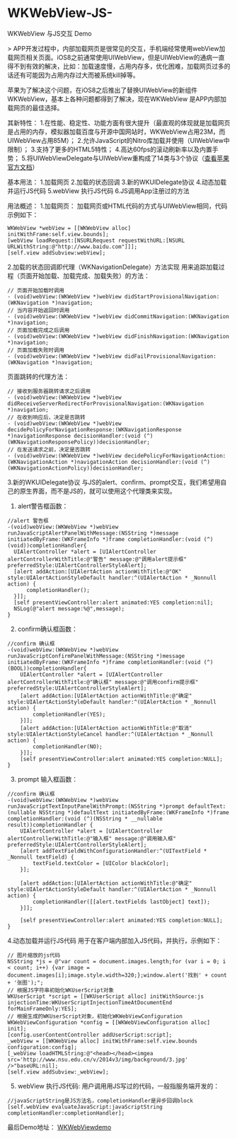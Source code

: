 # WKWebView-JS-
WKWebView 与JS交互  Demo
<p>
> APP开发过程中，内部加载网页是很常见的交互，手机端经常使用webView加载网页相关页面。iOS8之前通常使用UIWebView，但是UIWebView的通病一直得不到有效的解决，比如：加载速度慢，占用内存多，优化困难，加载网页过多的话还有可能因为占用内存过大而被系统kill掉等。

苹果为了解决这个问题，在iOS8之后推出了替换UIWebView的新组件WKWebView，基本上各种问题都得到了解决，现在WKWebView 是APP内部加载网页的最佳选择。

其新特性：
1.在性能、稳定性、功能方面有很大提升（最直观的体现就是加载网页是占用的内存，模拟器加载百度与开源中国网站时，WKWebView占用23M，而UIWebView占用85M）；
2.允许JavaScript的Nitro库加载并使用（UIWebView中限制）；
3.支持了更多的HTML5特性；
4.高达60fps的滚动刷新率以及内置手势；
5.将UIWebViewDelegate与UIWebView重构成了14类与3个协议（[查看苹果官方文档](https://developer.apple.com/library/mac/documentation/Cocoa/Reference/WebKit/ObjC_classic/index.html)）

基本用法：
1.加载网页
2.加载的状态回调
3.新的WKUIDelegate协议
4.动态加载并运行JS代码
5.webView 执行JS代码
6.JS调用App注册过的方法

用法概述：
1.加载网页：
加载网页或HTML代码的方式与UIWebView相同，代码示例如下：
```
WKWebView *webView = [[WKWebView alloc] initWithFrame:self.view.bounds];
[webView loadRequest:[NSURLRequest requestWithURL:[NSURL URLWithString:@"http://www.baidu.com"]]];
[self.view addSubview:webView];
```

2.加载的状态回调即代理（WKNavigationDelegate）方法实现
用来追踪加载过程（页面开始加载、加载完成、加载失败）的方法：
```
// 页面开始加载时调用
- (void)webView:(WKWebView *)webView didStartProvisionalNavigation:(WKNavigation *)navigation;
// 当内容开始返回时调用
- (void)webView:(WKWebView *)webView didCommitNavigation:(WKNavigation *)navigation;
// 页面加载完成之后调用
- (void)webView:(WKWebView *)webView didFinishNavigation:(WKNavigation *)navigation;
// 页面加载失败时调用
- (void)webView:(WKWebView *)webView didFailProvisionalNavigation:(WKNavigation *)navigation;
```
页面跳转的代理方法：
```
// 接收到服务器跳转请求之后调用
- (void)webView:(WKWebView *)webView didReceiveServerRedirectForProvisionalNavigation:(WKNavigation *)navigation;
// 在收到响应后，决定是否跳转
- (void)webView:(WKWebView *)webView decidePolicyForNavigationResponse:(WKNavigationResponse *)navigationResponse decisionHandler:(void (^)(WKNavigationResponsePolicy))decisionHandler;
// 在发送请求之前，决定是否跳转
- (void)webView:(WKWebView *)webView decidePolicyForNavigationAction:(WKNavigationAction *)navigationAction decisionHandler:(void (^)(WKNavigationActionPolicy))decisionHandler;
```
3.新的WKUIDelegate协议
与JS的alert、confirm、prompt交互，我们希望用自己的原生界面，而不是JS的，就可以使用这个代理类来实现。
1. alert警告框函数：
```
//alert 警告框
-(void)webView:(WKWebView *)webView runJavaScriptAlertPanelWithMessage:(NSString *)message initiatedByFrame:(WKFrameInfo *)frame completionHandler:(void (^)(void))completionHandler{
  UIAlertController *alert = [UIAlertController alertControllerWithTitle:@"警告" message:@"调用alert提示框" preferredStyle:UIAlertControllerStyleAlert];
  [alert addAction:[UIAlertAction actionWithTitle:@"OK" style:UIAlertActionStyleDefault handler:^(UIAlertAction * _Nonnull action) {
      completionHandler();
  }]];
  [self presentViewController:alert animated:YES completion:nil];
  NSLog(@"alert message:%@",message);
}
```
2. confirm确认框函数：
```
//confirm 确认框
-(void)webView:(WKWebView *)webView runJavaScriptConfirmPanelWithMessage:(NSString *)message initiatedByFrame:(WKFrameInfo *)frame completionHandler:(void (^)(BOOL))completionHandler{
    UIAlertController *alert = [UIAlertController alertControllerWithTitle:@"确认框" message:@"调用confirm提示框" preferredStyle:UIAlertControllerStyleAlert];
    [alert addAction:[UIAlertAction actionWithTitle:@"确定" style:UIAlertActionStyleDefault handler:^(UIAlertAction * _Nonnull action) {
        completionHandler(YES);
    }]];
    [alert addAction:[UIAlertAction actionWithTitle:@"取消" style:UIAlertActionStyleCancel handler:^(UIAlertAction * _Nonnull action) {
        completionHandler(NO);
    }]];
    [self presentViewController:alert animated:YES completion:NULL];
}
```
3. prompt 输入框函数：
```
//confirm 确认框
-(void)webView:(WKWebView *)webView runJavaScriptTextInputPanelWithPrompt:(NSString *)prompt defaultText:(nullable NSString *)defaultText initiatedByFrame:(WKFrameInfo *)frame completionHandler:(void (^)(NSString * __nullable result))completionHandler {
    UIAlertController *alert = [UIAlertController alertControllerWithTitle:@"输入框" message:@"调用输入框" preferredStyle:UIAlertControllerStyleAlert];
    [alert addTextFieldWithConfigurationHandler:^(UITextField * _Nonnull textField) {
        textField.textColor = [UIColor blackColor];
    }];
    
    [alert addAction:[UIAlertAction actionWithTitle:@"确定" style:UIAlertActionStyleDefault handler:^(UIAlertAction * _Nonnull action) {
        completionHandler([[alert.textFields lastObject] text]);
    }]];
    
    [self presentViewController:alert animated:YES completion:NULL];
}
```
4.动态加载并运行JS代码
用于在客户端内部加入JS代码，并执行，示例如下：
```
// 图片缩放的js代码
NSString *js = @"var count = document.images.length;for (var i = 0; i < count; i++) {var image = document.images[i];image.style.width=320;};window.alert('找到' + count + '张图');";
// 根据JS字符串初始化WKUserScript对象
WKUserScript *script = [[WKUserScript alloc] initWithSource:js injectionTime:WKUserScriptInjectionTimeAtDocumentEnd forMainFrameOnly:YES];
// 根据生成的WKUserScript对象，初始化WKWebViewConfiguration
WKWebViewConfiguration *config = [[WKWebViewConfiguration alloc] init];
[config.userContentController addUserScript:script];
_webView = [[WKWebView alloc] initWithFrame:self.view.bounds configuration:config];
[_webView loadHTMLString:@"<head></head><imgea src='http://www.nsu.edu.cn/v/2014v3/img/background/3.jpg' />"baseURL:nil];
[self.view addSubview:_webView];
```
5. webView 执行JS代码:
用户调用用JS写过的代码，一般指服务端开发的：
```
//javaScriptString是JS方法名，completionHandler是异步回调block
[self.webView evaluateJavaScript:javaScriptString completionHandler:completionHandler];
```

最后Demo地址：
[WKWebViewdemo](https://github.com/WChunPeng/WKWebView-JS-)  
